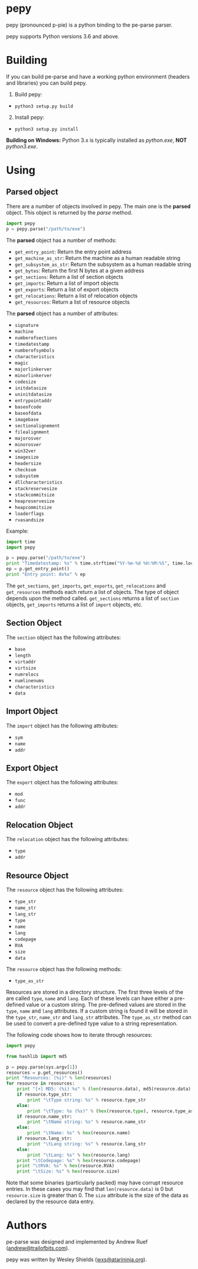 pepy
====
pepy (pronounced p-pie) is a python binding to the pe-parse parser.

pepy supports Python versions 3.6 and above.

Building
========
If you can build pe-parse and have a working python environment (headers and
libraries) you can build pepy.

1. Build pepy:
  * `python3 setup.py build`
2. Install pepy:
  * `python3 setup.py install`

**Building on Windows:** Python 3.x is typically installed as _python.exe_,
**NOT** _python3.exe_.

Using
=====
Parsed object
-------------
There are a number of objects involved in pepy. The main one is the **parsed**
object. This object is returned by the *parse* method.

```python
import pepy
p = pepy.parse("/path/to/exe")
```

The **parsed** object has a number of methods:

* `get_entry_point`: Return the entry point address
* `get_machine_as_str`: Return the machine as a human readable string
* `get_subsystem_as_str`: Return the subsystem as a human readable string
* `get_bytes`: Return the first N bytes at a given address
* `get_sections`: Return a list of section objects
* `get_imports`: Return a list of import objects
* `get_exports`: Return a list of export objects
* `get_relocations`: Return a list of relocation objects
* `get_resources`: Return a list of resource objects

The **parsed** object has a number of attributes:

* `signature`
* `machine`
* `numberofsections`
* `timedatestamp`
* `numberofsymbols`
* `characteristics`
* `magic`
* `majorlinkerver`
* `minorlinkerver`
* `codesize`
* `initdatasize`
* `uninitdatasize`
* `entrypointaddr`
* `baseofcode`
* `baseofdata`
* `imagebase`
* `sectionalignement`
* `filealignment`
* `majorosver`
* `minorosver`
* `win32ver`
* `imagesize`
* `headersize`
* `checksum`
* `subsystem`
* `dllcharacteristics`
* `stackreservesize`
* `stackcommitsize`
* `heapreservesize`
* `heapcommitsize`
* `loaderflags`
* `rvasandsize`

Example:

```python
import time
import pepy

p = pepy.parse("/path/to/exe")
print "Timedatestamp: %s" % time.strftime("%Y-%m-%d %H:%M:%S", time.localtime(p.timedatestamp))
ep = p.get_entry_point()
print "Entry point: 0x%x" % ep
```

The `get_sections`, `get_imports`, `get_exports`, `get_relocations` and
`get_resources` methods each return a list of objects. The type of object
depends upon the method called. `get_sections` returns a list of `section`
objects, `get_imports` returns a list of `import` objects, etc.

Section Object
--------------
The `section` object has the following attributes:

* `base`
* `length`
* `virtaddr`
* `virtsize`
* `numrelocs`
* `numlinenums`
* `characteristics`
* `data`

Import Object
-------------
The `import` object has the following attributes:

* `sym`
* `name`
* `addr`

Export Object
-------------
The `export` object has the following attributes:

* `mod`
* `func`
* `addr`

Relocation Object
-----------------
The `relocation` object has the following attributes:

* `type`
* `addr`

Resource Object
---------------
The `resource` object has the following attributes:

* `type_str`
* `name_str`
* `lang_str`
* `type`
* `name`
* `lang`
* `codepage`
* `RVA`
* `size`
* `data`

The `resource` object has the following methods:

* `type_as_str`

Resources are stored in a directory structure. The first three levels of the
are called `type`, `name` and `lang`. Each of these levels can have
either a pre-defined value or a custom string. The pre-defined values are
stored in the `type`, `name` and `lang` attributes. If a custom string is
found it will be stored in the `type_str`, `name_str` and `lang_str`
attributes. The `type_as_str` method can be used to convert a pre-defined
type value to a string representation.

The following code shows how to iterate through resources:

```python
import pepy

from hashlib import md5

p = pepy.parse(sys.argv[1])
resources = p.get_resources()
print "Resources: (%i)" % len(resources)
for resource in resources:
    print "[+] MD5: (%i) %s" % (len(resource.data), md5(resource.data).hexdigest())
    if resource.type_str:
        print "\tType string: %s" % resource.type_str
    else:
        print "\tType: %s (%s)" % (hex(resource.type), resource.type_as_str())
    if resource.name_str:
        print "\tName string: %s" % resource.name_str
    else:
        print "\tName: %s" % hex(resource.name)
    if resource.lang_str:
        print "\tLang string: %s" % resource.lang_str
    else:
        print "\tLang: %s" % hex(resource.lang)
    print "\tCodepage: %s" % hex(resource.codepage)
    print "\tRVA: %s" % hex(resource.RVA)
    print "\tSize: %s" % hex(resource.size)
```

Note that some binaries (particularly packed) may have corrupt resource entries.
In these cases you may find that `len(resource.data)` is 0 but `resource.size` is
greater than 0. The `size` attribute is the size of the data as declared by the
resource data entry.

Authors
=======
pe-parse was designed and implemented by Andrew Ruef (andrew@trailofbits.com).

pepy was written by Wesley Shields (wxs@atarininja.org).
